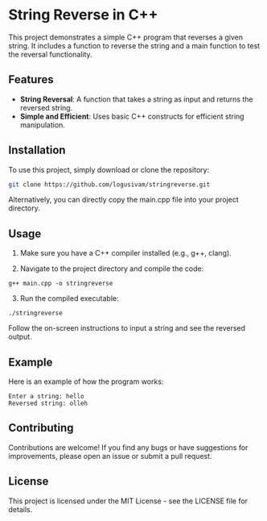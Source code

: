 # String Reverse in C++

This project demonstrates a simple C++ program that reverses a given string. It includes a function to reverse the string and a main function to test the reversal functionality.

## Features

- **String Reversal**: A function that takes a string as input and returns the reversed string.
- **Simple and Efficient**: Uses basic C++ constructs for efficient string manipulation.

## Installation

To use this project, simply download or clone the repository:

```bash
git clone https://github.com/logusivam/stringreverse.git
```

Alternatively, you can directly copy the main.cpp file into your project directory.

## Usage
1. Make sure you have a C++ compiler installed (e.g., g++, clang).

2. Navigate to the project directory and compile the code:
```
g++ main.cpp -o stringreverse
```

3. Run the compiled executable:
```
./stringreverse
```

Follow the on-screen instructions to input a string and see the reversed output.

## Example
Here is an example of how the program works:
```
Enter a string: hello
Reversed string: olleh

```

## Contributing
Contributions are welcome! If you find any bugs or have suggestions for improvements, please open an issue or submit a pull request.

## License
This project is licensed under the MIT License - see the LICENSE file for details.









